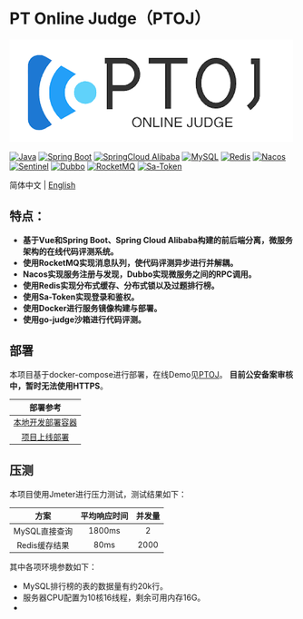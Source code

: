 # PT Online Judge（PTOJ）

![logo](docs/images/ptoj-logo.png)

[![Java](https://img.shields.io/badge/Java-11-informational)](http://openjdk.java.net/)
[![Spring Boot](https://img.shields.io/badge/Spring%20Boot-2.7.12.RELEASE-success)](https://spring.io/projects/spring-boot)
[![SpringCloud Alibaba](https://img.shields.io/badge/Spring%20Cloud%20Alibaba-2021.0.4.0-success)](https://spring.io/projects/spring-cloud-alibaba)
[![MySQL](https://img.shields.io/badge/MySQL-8.2.0-blue)](https://www.mysql.com/)
[![Redis](https://img.shields.io/badge/Redis-7.2-red)](https://redis.io/)
[![Nacos](https://img.shields.io/badge/Nacos-2.3.0-%23267DF7)](https://github.com/alibaba/nacos)
[![Sentinel](https://img.shields.io/badge/Sentinel-1.8.7-00FFFF)](https://github.com/alibaba/Sentinel)
[![Dubbo](https://img.shields.io/badge/Dubbo-3.2.4-red)](https://github.com/apache/dubbo)
[![RocketMQ](https://img.shields.io/badge/RocketMQ-5.2.0-yellow)](https://github.com/apache/rocketmq)
[![Sa-Token](https://img.shields.io/badge/SaToken-5.2.0-00FF00)](https://github.com/dromara/Sa-Token)

简体中文 | [English](./README-EN.md)

## 特点：

- **基于Vue和Spring Boot、Spring Cloud Alibaba构建的前后端分离，微服务架构的在线代码评测系统。**
- **使用RocketMQ实现消息队列，使代码评测异步进行并解耦。**
- **Nacos实现服务注册与发现，Dubbo实现微服务之间的RPC调用。**
- **使用Redis实现分布式缓存、分布式锁以及过题排行榜。**
- **使用Sa-Token实现登录和鉴权。**
- **使用Docker进行服务镜像构建与部署。**
- **使用go-judge沙箱进行代码评测。**

## 部署

本项目基于docker-compose进行部署，在线Demo见[PTOJ](https://119.91.130.251/home)。
**目前公安备案审核中，暂时无法使用HTTPS**。

|                      部署参考                       |
|:-----------------------------------------------:|
|   [本地开发部署容器](ptoj-deploy/docker-compose.yml)    |
| [项目上线部署](ptoj-deploy/remote/docker-compose.yml) |


## 压测

本项目使用Jmeter进行压力测试，测试结果如下：

|    方案     | 平均响应时间 | 并发量  |
|:---------:|:------:|:----:|
| MySQL直接查询 | 1800ms |  2   |
| Redis缓存结果 |  80ms  | 2000 |

其中各项环境参数如下：
* MySQL排行榜的表的数据量有约20k行。
* 服务器CPU配置为10核16线程，剩余可用内存16G。
* 
